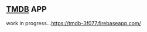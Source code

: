 ## [TMDB](https://www.themoviedb.org/documentation/api) APP

work in progress...https://tmdb-3f077.firebaseapp.com/
